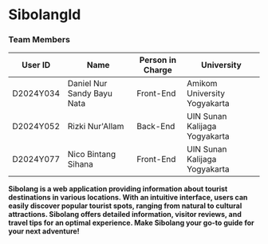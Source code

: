 # SibolangId

### Team Members

|  User ID  |            Name             | Person in Charge |             University              |
|-----------|-----------------------------|------------------|-------------------------------------|
| D2024Y034 | Daniel Nur Sandy Bayu Nata  | Front-End        | Amikom University Yogyakarta        |
| D2024Y052 | Rizki Nur'Allam             | Back-End         | UIN Sunan Kalijaga Yogyakarta       |
| D2024Y077 | Nico Bintang Sihana         | Front-End        | UIN Sunan Kalijaga Yogyakarta       |

**Sibolang is a web application providing information about tourist destinations in various locations. With an intuitive interface, users can easily discover popular tourist spots, ranging from natural to cultural attractions. Sibolang offers detailed information, visitor reviews, and travel tips for an optimal experience. Make Sibolang your go-to guide for your next adventure!**

